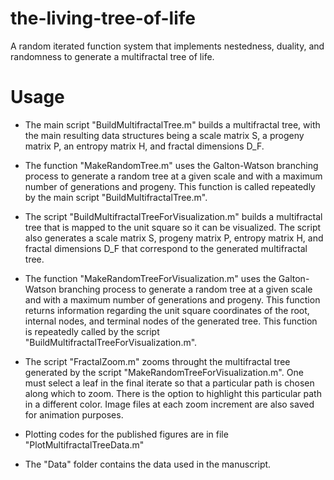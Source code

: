 # the-living-tree-of-life

A random iterated function system that implements nestedness, duality, and randomness to generate a multifractal tree of life.

# Usage

* The main script "BuildMultifractalTree.m" builds a multifractal tree, with the main resulting data structures being a scale matrix S, a progeny matrix P, an entropy matrix H, and fractal dimensions D_F.

* The function "MakeRandomTree.m" uses the Galton-Watson branching process to generate a random tree at a given scale and with a maximum number of generations and progeny. This function is called repeatedly by the main script "BuildMultifractalTree.m".

* The script "BuildMultifractalTreeForVisualization.m" builds a multifractal tree that is mapped to the unit square so it can be visualized. The script also generates a scale matrix S, progeny matrix P, entropy matrix H, and fractal dimensions D_F that correspond to the generated multifractal tree.

* The function "MakeRandomTreeForVisualization.m" uses the Galton-Watson branching process to generate a random tree at a given scale and with a maximum number of generations and progeny. This function returns information regarding the unit square coordinates of the root, internal nodes, and terminal nodes of the generated tree. This function is repeatedly called by the script "BuildMultifractalTreeForVisualization.m".

* The script "FractalZoom.m" zooms throught the multifractal tree generated by the script "MakeRandomTreeForVisualization.m". One must select a leaf in the final iterate so that a particular path is chosen along which to zoom. There is the option to highlight this particular path in a different color. Image files at each zoom increment are also saved for animation purposes.

* Plotting codes for the published figures are in file "PlotMultifractalTreeData.m"

* The "Data" folder contains the data used in the manuscript. 
